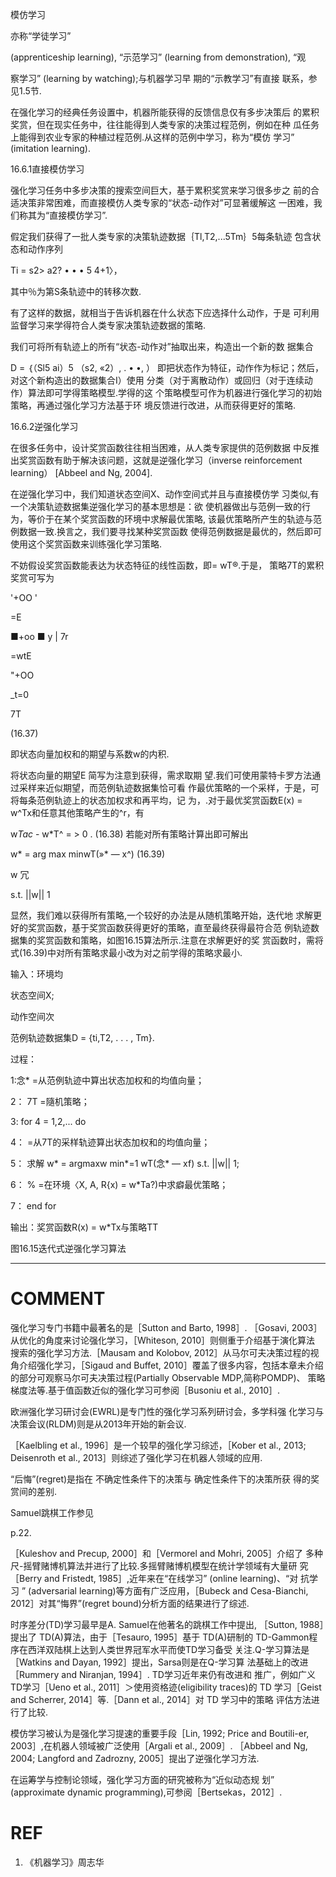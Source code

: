 

模仿学习



亦称“学徒学习”

(apprenticeship learning), “示范学习” (learning from demonstration), “观

察学习” (learning by watching);与机器学习早 期的“示教学习”有直接 联系，参见1.5节.


在强化学习的经典任务设置中，机器所能获得的反馈信息仅有多步决策后 的累积奖赏，但在现实任务中，往往能得到人类专家的决策过程范例，例如在种 瓜任务上能得到农业专家的种植过程范例.从这样的范例中学习，称为“模仿 学习” (imitation learning).

16.6.1直接模仿学习

强化学习任务中多步决策的搜索空间巨大，基于累积奖赏来学习很多步之 前的合适决策非常困难，而直接模仿人类专家的“状态-动作对”可显著缓解这 一困难，我们称其为“直接模仿学习”.

假定我们获得了一批人类专家的决策轨迹数据｛Tl,T2,...5Tm｝5每条轨迹 包含状态和动作序列

Ti =    s2> a2? • • • 5 4+1〉，

其中％为第S条轨迹中的转移次数.

有了这样的数据，就相当于告诉机器在什么状态下应选择什么动作，于是 可利用监督学习来学得符合人类专家决策轨迹数据的策略.

我们可将所有轨迹上的所有“状态-动作对”抽取出来，构造出一个新的数 据集合

D = ｛（Sl5 ai）5 （s2, «2）, . • •,    ）
即把状态作为特征，动作作为标记；然后，对这个新构造出的数据集合I）使用 分类（对于离散动作）或回归（对于连续动作）算法即可学得策略模型.学得的这 个策略模型可作为机器进行强化学习的初始策略，再通过强化学习方法基于环 境反馈进行改进，从而获得更好的策略.

16.6.2逆强化学习

在很多任务中，设计奖赏函数往往相当困难，从人类专家提供的范例数据 中反推出奖赏函数有助于解决该问题，这就是逆强化学习（inverse reinforcement learning） [Abbeel and Ng, 2004].

在逆强化学习中，我们知道状态空间X、动作空间式并且与直接模仿学 习类似,有一个决策轨迹数据集逆强化学习的基本思想是：欲 使机器做出与范例一致的行为，等价于在某个奖赏函数的环境中求解最优策略, 该最优策略所产生的轨迹与范例数据一致.换言之，我们要寻找某种奖赏函数 使得范例数据是最优的，然后即可使用这个奖赏函数来训练强化学习策略.

不妨假设奖赏函数能表达为状态特征的线性函数，即= wT®.于是， 策略7T的累积奖赏可写为

'+OO    '


=E

■+oo    ■
y | 7r

=wtE


"+OO

_t=0


7T


(16.37)

即状态向量加权和的期望与系数w的内积.

将状态向量的期望E 简写为注意到获得，需求取期 望.我们可使用蒙特卡罗方法通过采样来近似期望，而范例轨迹数据集恰可看 作最优策略的一个采样，于是，可将每条范例轨迹上的状态加权求和再平均，记 为，.对于最优奖赏函数E(x) = w^Tx和任意其他策略产生的^r，有

w*Tac* - w*T^ =    > 0 .    (16.38)
若能对所有策略计算出即可解出

w* = arg max minwT(»* — x^)    (16.39)

w    冗

s.t. ||w||    1

显然，我们难以获得所有策略,一个较好的办法是从随机策略开始，迭代地 求解更好的奖赏函数，基于奖赏函数获得更好的策略，直至最终获得最符合范 例轨迹数据集的奖赏函数和策略，如图16.15算法所示.注意在求解更好的奖 赏函数时，需将式(16.39)中对所有策略求最小改为对之前学得的策略求最小.

输入：环境均

状态空间X;

动作空间次

范例轨迹数据集D = {ti,T2, . . . , Tm}.

过程：

1:念* =从范例轨迹中算出状态加权和的均值向量；

2： 7T =隨机策略；

3: for 4 = 1,2,... do

4：    =从7T的采样轨迹算出状态加权和的均值向量；

5： 求解 w* = argmaxw min*=1 wT(念* — xf) s.t. ||w||    1;

6：    % =在环境〈X, A, R{x) = w*Ta?)中求癖最优策略；

7： end for

输出：奖赏函数R(x) = w*Tx与策略TT

图16.15迭代式逆强化学习算法














* * *




# COMMENT




强化学习专门书籍中最著名的是［Sutton and Barto, 1998］. ［Gosavi, 2003］ 从优化的角度来讨论强化学习，［Whiteson, 2010］则侧重于介绍基于演化算法 搜索的强化学习方法.［Mausam and Kolobov, 2012］从马尔可夫决策过程的视 角介绍强化学习，［Sigaud and Buffet, 2010］覆盖了很多内容，包括本章未介绍 的部分可观察马尔可夫决策过程(Partially Observable MDP,简称POMDP)、 策略梯度法等.基于值函数近似的强化学习可参阅［Busoniu et al., 2010］.

欧洲强化学习研讨会(EWRL)是专门性的强化学习系列研讨会，多学科强 化学习与决策会议(RLDM)则是从2013年开始的新会议.

［Kaelbling et al., 1996］是一个较早的强化学习综述，［Kober et al., 2013; Deisenroth et al., 2013］则综述了强化学习在机器人领域的应用.

“后悔”(regret)是指在 不确定性条件下的决策与 确定性条件下的决策所获 得的奖赏间的差别.

Samuel跳棋工作参见

p.22.


［Kuleshov and Precup, 2000］和［Vermorel and Mohri, 2005］介绍了 多种 尺-摇臂赌博机算法并进行了比较.多摇臂赌博机模型在统计学领域有大量研 究［Berry and Fristedt, 1985］,近年来在“在线学习” (online learning)、“对 抗学习 ” (adversarial learning)等方面有广泛应用，［Bubeck and Cesa-Bianchi, 2012］对其“悔界”(regret bound)分析方面的结果进行了综述.

时序差分(TD)学习最早是A. Samuel在他著名的跳棋工作中提出, ［Sutton, 1988］提出了 TD(A)算法，由于［Tesauro, 1995］基于 TD(A)研制的 TD-Gammon程序在西洋双陆棋上达到人类世界冠军水平而使TD学习备受 关注.Q-学习算法是［Watkins and Dayan, 1992］提出，Sarsa则是在Q-学习算 法基础上的改进［Rummery and Niranjan, 1994］. TD学习近年来仍有改进和 推广，例如广义TD学习［Ueno et al., 2011］＞使用资格迹(eligibility traces)的 TD 学习［Geist and Scherrer, 2014］等.［Dann et al., 2014］对 TD 学习中的策略 评估方法进行了比较.

模仿学习被认为是强化学习提速的重要手段［Lin, 1992; Price and Boutili-er, 2003］,在机器人领域被广泛使用［Argali et al., 2009］. ［Abbeel and Ng, 2004; Langford and Zadrozny, 2005］提出了逆强化学习方法.

在运筹学与控制论领域，强化学习方面的研究被称为“近似动态规 划” (approximate dynamic programming),可参阅［Bertsekas，2012］.



# REF
1. 《机器学习》周志华

